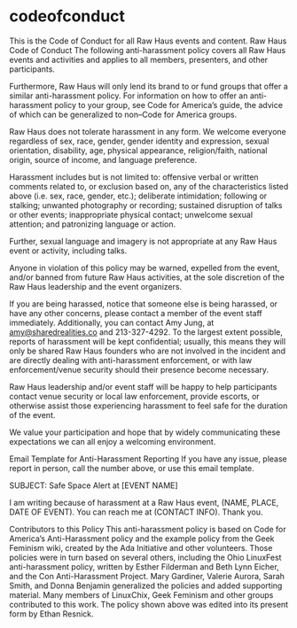 # codeofconduct
This is the Code of Conduct for all Raw Haus events and content.
Raw Haus Code of Conduct
The following anti-harassment policy covers all Raw Haus events and activities and applies to all members, presenters, and other participants.

Furthermore, Raw Haus will only lend its brand to or fund groups that offer a similar anti-harassment policy. For information on how to offer an anti-harassment policy to your group, see Code for America’s guide, the advice of which can be generalized to non–Code for America groups.

Raw Haus does not tolerate harassment in any form. We welcome everyone regardless of sex, race, gender, gender identity and expression, sexual orientation, disability, age, physical appearance, religion/faith, national origin, source of income, and language preference.

Harassment includes but is not limited to: offensive verbal or written comments related to, or exclusion based on, any of the characteristics listed above (i.e. sex, race, gender, etc.); deliberate intimidation; following or stalking; unwanted photography or recording; sustained disruption of talks or other events; inappropriate physical contact; unwelcome sexual attention; and patronizing language or action.

Further, sexual language and imagery is not appropriate at any Raw Haus event or activity, including talks.

Anyone in violation of this policy may be warned, expelled from the event, and/or banned from future Raw Haus activities, at the sole discretion of the Raw Haus leadership and the event organizers.

If you are being harassed, notice that someone else is being harassed, or have any other concerns, please contact a member of the event staff immediately. Additionally, you can contact Amy Jung, at amy@sharedrealities.co and 213-327-4292. To the largest extent possible, reports of harassment will be kept confidential; usually, this means they will only be shared Raw Haus founders who are not involved in the incident and are directly dealing with anti-harassment enforcement, or with law enforcement/venue security should their presence become necessary.

Raw Haus leadership and/or event staff will be happy to help participants contact venue security or local law enforcement, provide escorts, or otherwise assist those experiencing harassment to feel safe for the duration of the event.

We value your participation and hope that by widely communicating these expectations we can all enjoy a welcoming environment.

Email Template for Anti-Harassment Reporting
If you have any issue, please report in person, call the number above, or use this email template.

SUBJECT: Safe Space Alert at [EVENT NAME]

I am writing because of harassment at a Raw Haus event, (NAME, PLACE, DATE OF EVENT).
You can reach me at (CONTACT INFO). Thank you.

Contributors to this Policy
This anti-harassment policy is based on Code for America’s Anti-Harassment policy and the example policy from the Geek Feminism wiki, created by the Ada Initiative and other volunteers. Those policies were in turn based on several others, including the Ohio LinuxFest anti-harassment policy, written by Esther Filderman and Beth Lynn Eicher, and the Con Anti-Harassment Project. Mary Gardiner, Valerie Aurora, Sarah Smith, and Donna Benjamin generalized the policies and added supporting material. Many members of LinuxChix, Geek Feminism and other groups contributed to this work. The policy shown above was edited into its present form by Ethan Resnick.
